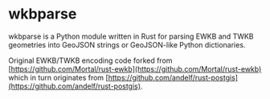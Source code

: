 # wkbparse

wkbparse is a Python module written in Rust for parsing EWKB and TWKB geometries into GeoJSON strings or GeoJSON-like Python dictionaries.


Original EWKB/TWKB encoding code forked from [https://github.com/Mortal/rust-ewkb](https://github.com/Mortal/rust-ewkb) which in turn originates from [https://github.com/andelf/rust-postgis](https://github.com/andelf/rust-postgis).

